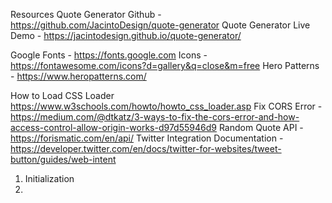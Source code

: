 
Resources
Quote Generator Github - https://github.com/JacintoDesign/quote-generator
Quote Generator Live Demo - https://jacintodesign.github.io/quote-generator/

Google Fonts - https://fonts.google.com
Icons - https://fontawesome.com/icons?d=gallery&q=close&m=free
Hero Patterns - https://www.heropatterns.com/

How to Load CSS Loader https://www.w3schools.com/howto/howto_css_loader.asp
Fix CORS Error - https://medium.com/@dtkatz/3-ways-to-fix-the-cors-error-and-how-access-control-allow-origin-works-d97d55946d9
Random Quote API - https://forismatic.com/en/api/
Twitter Integration Documentation - https://developer.twitter.com/en/docs/twitter-for-websites/tweet-button/guides/web-intent


1. Initialization
2. 